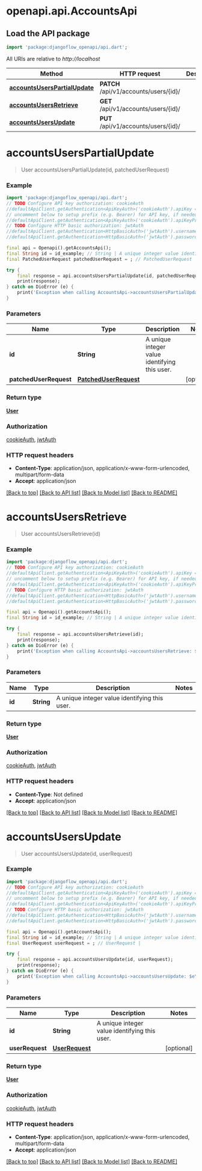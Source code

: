 # openapi.api.AccountsApi

## Load the API package

```dart
import 'package:djangoflow_openapi/api.dart';
```

All URIs are relative to _http://localhost_

| Method                                                                      | HTTP request                           | Description |
| --------------------------------------------------------------------------- | -------------------------------------- | ----------- |
| [**accountsUsersPartialUpdate**](AccountsApi.md#accountsuserspartialupdate) | **PATCH** /api/v1/accounts/users/{id}/ |
| [**accountsUsersRetrieve**](AccountsApi.md#accountsusersretrieve)           | **GET** /api/v1/accounts/users/{id}/   |
| [**accountsUsersUpdate**](AccountsApi.md#accountsusersupdate)               | **PUT** /api/v1/accounts/users/{id}/   |

# **accountsUsersPartialUpdate**

> User accountsUsersPartialUpdate(id, patchedUserRequest)

### Example

```dart
import 'package:djangoflow_openapi/api.dart';
// TODO Configure API key authorization: cookieAuth
//defaultApiClient.getAuthentication<ApiKeyAuth>('cookieAuth').apiKey = 'YOUR_API_KEY';
// uncomment below to setup prefix (e.g. Bearer) for API key, if needed
//defaultApiClient.getAuthentication<ApiKeyAuth>('cookieAuth').apiKeyPrefix = 'Bearer';
// TODO Configure HTTP basic authorization: jwtAuth
//defaultApiClient.getAuthentication<HttpBasicAuth>('jwtAuth').username = 'YOUR_USERNAME'
//defaultApiClient.getAuthentication<HttpBasicAuth>('jwtAuth').password = 'YOUR_PASSWORD';

final api = Openapi().getAccountsApi();
final String id = id_example; // String | A unique integer value identifying this user.
final PatchedUserRequest patchedUserRequest = ; // PatchedUserRequest |

try {
    final response = api.accountsUsersPartialUpdate(id, patchedUserRequest);
    print(response);
} catch on DioError (e) {
    print('Exception when calling AccountsApi->accountsUsersPartialUpdate: $e\n');
}
```

### Parameters

| Name                   | Type                                            | Description                                   | Notes      |
| ---------------------- | ----------------------------------------------- | --------------------------------------------- | ---------- |
| **id**                 | **String**                                      | A unique integer value identifying this user. |
| **patchedUserRequest** | [**PatchedUserRequest**](PatchedUserRequest.md) |                                               | [optional] |

### Return type

[**User**](User.md)

### Authorization

[cookieAuth](../README.md#cookieAuth), [jwtAuth](../README.md#jwtAuth)

### HTTP request headers

- **Content-Type**: application/json, application/x-www-form-urlencoded, multipart/form-data
- **Accept**: application/json

[[Back to top]](#) [[Back to API list]](../README.md#documentation-for-api-endpoints) [[Back to Model list]](../README.md#documentation-for-models) [[Back to README]](../README.md)

# **accountsUsersRetrieve**

> User accountsUsersRetrieve(id)

### Example

```dart
import 'package:djangoflow_openapi/api.dart';
// TODO Configure API key authorization: cookieAuth
//defaultApiClient.getAuthentication<ApiKeyAuth>('cookieAuth').apiKey = 'YOUR_API_KEY';
// uncomment below to setup prefix (e.g. Bearer) for API key, if needed
//defaultApiClient.getAuthentication<ApiKeyAuth>('cookieAuth').apiKeyPrefix = 'Bearer';
// TODO Configure HTTP basic authorization: jwtAuth
//defaultApiClient.getAuthentication<HttpBasicAuth>('jwtAuth').username = 'YOUR_USERNAME'
//defaultApiClient.getAuthentication<HttpBasicAuth>('jwtAuth').password = 'YOUR_PASSWORD';

final api = Openapi().getAccountsApi();
final String id = id_example; // String | A unique integer value identifying this user.

try {
    final response = api.accountsUsersRetrieve(id);
    print(response);
} catch on DioError (e) {
    print('Exception when calling AccountsApi->accountsUsersRetrieve: $e\n');
}
```

### Parameters

| Name   | Type       | Description                                   | Notes |
| ------ | ---------- | --------------------------------------------- | ----- |
| **id** | **String** | A unique integer value identifying this user. |

### Return type

[**User**](User.md)

### Authorization

[cookieAuth](../README.md#cookieAuth), [jwtAuth](../README.md#jwtAuth)

### HTTP request headers

- **Content-Type**: Not defined
- **Accept**: application/json

[[Back to top]](#) [[Back to API list]](../README.md#documentation-for-api-endpoints) [[Back to Model list]](../README.md#documentation-for-models) [[Back to README]](../README.md)

# **accountsUsersUpdate**

> User accountsUsersUpdate(id, userRequest)

### Example

```dart
import 'package:djangoflow_openapi/api.dart';
// TODO Configure API key authorization: cookieAuth
//defaultApiClient.getAuthentication<ApiKeyAuth>('cookieAuth').apiKey = 'YOUR_API_KEY';
// uncomment below to setup prefix (e.g. Bearer) for API key, if needed
//defaultApiClient.getAuthentication<ApiKeyAuth>('cookieAuth').apiKeyPrefix = 'Bearer';
// TODO Configure HTTP basic authorization: jwtAuth
//defaultApiClient.getAuthentication<HttpBasicAuth>('jwtAuth').username = 'YOUR_USERNAME'
//defaultApiClient.getAuthentication<HttpBasicAuth>('jwtAuth').password = 'YOUR_PASSWORD';

final api = Openapi().getAccountsApi();
final String id = id_example; // String | A unique integer value identifying this user.
final UserRequest userRequest = ; // UserRequest |

try {
    final response = api.accountsUsersUpdate(id, userRequest);
    print(response);
} catch on DioError (e) {
    print('Exception when calling AccountsApi->accountsUsersUpdate: $e\n');
}
```

### Parameters

| Name            | Type                              | Description                                   | Notes      |
| --------------- | --------------------------------- | --------------------------------------------- | ---------- |
| **id**          | **String**                        | A unique integer value identifying this user. |
| **userRequest** | [**UserRequest**](UserRequest.md) |                                               | [optional] |

### Return type

[**User**](User.md)

### Authorization

[cookieAuth](../README.md#cookieAuth), [jwtAuth](../README.md#jwtAuth)

### HTTP request headers

- **Content-Type**: application/json, application/x-www-form-urlencoded, multipart/form-data
- **Accept**: application/json

[[Back to top]](#) [[Back to API list]](../README.md#documentation-for-api-endpoints) [[Back to Model list]](../README.md#documentation-for-models) [[Back to README]](../README.md)
